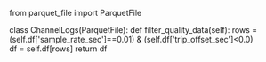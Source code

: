 from parquet_file import ParquetFile

class ChannelLogs(ParquetFile):
    def filter_quality_data(self):
        rows = (self.df['sample_rate_sec']==0.01) & (self.df['trip_offset_sec']<0.0)  
        df = self.df[rows]
        return df
